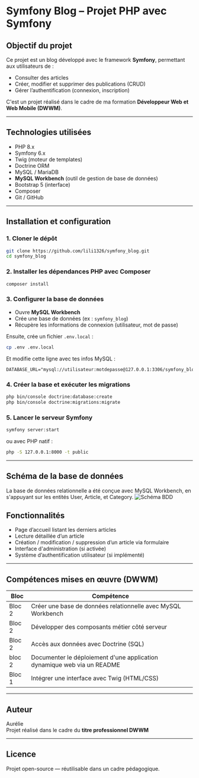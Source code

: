 # Symfony Blog – Projet PHP avec Symfony

## Objectif du projet

Ce projet est un blog développé avec le framework **Symfony**, permettant aux utilisateurs de :

- Consulter des articles
- Créer, modifier et supprimer des publications (CRUD)
- Gérer l’authentification (connexion, inscription)

C'est un projet réalisé dans le cadre de ma formation **Développeur Web et Web Mobile (DWWM)**.

---

## Technologies utilisées

- PHP 8.x
- Symfony 6.x
- Twig (moteur de templates)
- Doctrine ORM
- MySQL / MariaDB
- **MySQL Workbench** (outil de gestion de base de données)
- Bootstrap 5 (interface)
- Composer
- Git / GitHub

---

## Installation et configuration

### 1. Cloner le dépôt

```bash
git clone https://github.com/lili1326/symfony_blog.git
cd symfony_blog
```

### 2. Installer les dépendances PHP avec Composer

```bash
composer install
```

### 3. Configurer la base de données

- Ouvre **MySQL Workbench**
- Crée une base de données (ex : `symfony_blog`)
- Récupère les informations de connexion (utilisateur, mot de passe)

Ensuite, crée un fichier `.env.local` :

```bash
cp .env .env.local
```

Et modifie cette ligne avec tes infos MySQL :

```
DATABASE_URL="mysql://utilisateur:motdepasse@127.0.0.1:3306/symfony_blog"
```

### 4. Créer la base et exécuter les migrations

```bash
php bin/console doctrine:database:create
php bin/console doctrine:migrations:migrate
```

### 5. Lancer le serveur Symfony

```bash
symfony server:start
```

ou avec PHP natif :

```bash
php -S 127.0.0.1:8000 -t public
```

---

## Schéma de la base de données

La base de données relationnelle a été conçue avec MySQL Workbench, en s'appuyant sur les entités User, Article, et Category.
![Schéma BDD](symfony_blogs/diagramme.png)

## Fonctionnalités

- Page d’accueil listant les derniers articles
- Lecture détaillée d’un article
- Création / modification / suppression d’un article via formulaire
- Interface d'administration (si activée)
- Système d’authentification utilisateur (si implémenté)

---

## Compétences mises en œuvre (DWWM)

| Bloc   | Compétence                                                              |
| ------ | ----------------------------------------------------------------------- |
| Bloc 2 | Créer une base de données relationnelle avec MySQL Workbench            |
| Bloc 2 | Développer des composants métier côté serveur                           |
| Bloc 2 | Accès aux données avec Doctrine (SQL)                                   |
| bloc 2 | Documenter le déploiement d'une application dynamique web via un README |
| Bloc 1 | Intégrer une interface avec Twig (HTML/CSS)                             |

---

## Auteur

Aurélie  
Projet réalisé dans le cadre du **titre professionnel DWWM**

---

## Licence

Projet open-source — réutilisable dans un cadre pédagogique.

